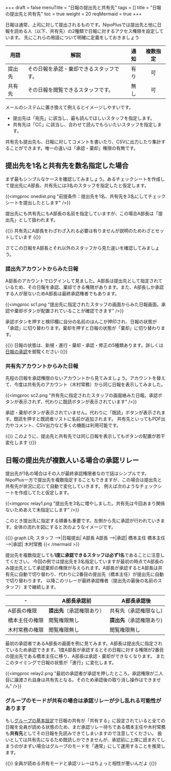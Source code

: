 +++
draft = false
menuTitle = "日報の提出先と共有先"
tags = []
title = "日報の提出先と共有先"
toc = true
weight = 20
reqMermaid = true
+++

日報は通常、上司に対して提出されるものです。NipoPlusでは提出先と他に日報を読める人（以下、共有先）の2種類で日報に対するアクセス権限を設定しています。
先にこれらの用語について明確に定義をしておきましょう

|用語|解説|通知|複数指定|
|---|---|:---:|:---:|
|提出先|その日報を承認・棄却できるスタッフです。|有り|可|
|共有先|その日報を閲覧できるスタッフです。|無し|可|

メールのシステムに置き換えて例えるとイメージしやすいです。

- 提出先は「宛先」に該当し、最も読んでほしいスタッフを指定します。
- 共有先は「CC」に該当し、合わせて読んでもらいたいスタッフを指定します。

共有先も提出先も、日報に対してコメントを書いたり、CSVに出力したり集計することができます。唯一の違いは「承認・棄却」権限の有無です。

## 提出先を1名と共有先を数名指定した場合

まず最もシンプルなケースを確認してみましょう。あるチェックシートを作成して提出先にA部長、共有先には3名のスタッフを指定したと仮定します。

{{<imgproc onedist.png "前提条件：提出先を1名、共有先を3名にしてチェックシートを提出したとします" />}}

提出先にも共有先にもA部長の名前を指定していますが、この場合A部長は「提出先」として扱われます。

{{<alice pos="right" icon="default">}}
共有先にA部長をわざわざ入れる必要は有りませんが説明のためわざとセットしています
{{</alice>}}

さてこの日報をA部長とそれ以外のスタッフから見た違いを確認してみましょう。

### 提出先アカウントからみた日報

A部長のアカウントでログインして見ました。A部長は提出先として指定されているため、その日報を承認、棄却できる権限があります。また、A部長しか承認する人が居ないためA部長は最終承認権者でもあります。

{{<imgproc sc1.png "提出先に指定されたスタッフの画面からみた日報画面。承認や棄却ボタンが配置されていることが確認できます" />}}

承認ボタンを押すと検印欄に自分の名前のはんこが押印され、日報の状態が「承認」に切り替わります。棄却を押すと日報の状態が「棄却」に切り替わります。

{{<alice pos="right" icon="default">}}
日報の状態は、新規・進行・棄却・承認・修正の5種類あります。詳しくは[日報の承認](/report/read/state/)を御覧ください
{{</alice>}}

### 共有先アカウントからみた日報

先程の日報を承認権限のないアカウントから見てみましょう。アカウントを替えて、今度は共有先のアカウント（木村常務）から同じ日報を表示してみました。

{{<imgproc sc2.png "共有先に指定されたスタッフの画面絡みた日報。承認ボタンが表示されず、代わりに既読ボタンが表示されています" />}}

承認・棄却ボタンが表示されていません。代わりに「既読」ボタンが表示されます。既読を押すと既読者リストに名前が追加されます。
共有先といってもPDF出力やコメント、CSV出力など多くの機能は利用可能です。

{{<alice pos="right" icon="default">}}
このように、提出先と共有先では同じ日報を表示してもボタンの配置が若干変化します
{{</alice>}}

## 日報の提出先が複数人いる場合の承認リレー

提出先が1名の場合はその人が最終承認権限者なので話はシンプルです。NipoPlus一方で提出先を複数指定することもできますが、この場合は提出先と共有先が状況に応じて自動で変化していきます。
例えば次のようなチェックシートを作成してたと仮定します。

{{<imgproc relay1.png "提出先を3名に増やしました。共有先は今回あまり関係ないためあえて未指定にします" />}}

このとき提出先に指定する順番も重要です。左側から先に承認が行われていきます。全体の流れを図にすると次のようなイメージです。

<div style="overflow-x:auto">
{{<mermaid align="center">}}
graph LR;
  スタッフ -->|日報提出| A部長
  A部長 -->|承認| 橋本主任
  橋本主任 -->|承認| 木村常務
{{< /mermaid >}}
</div>

提出先を複数指定しても**1度に承認できるスタッフは必ず1名**であることに注意してください。
今回の例では提出先を3名指定していますが最初の時点でA部長のみ提出先として承認棄却の権限が与えられます。A部長が承認するとA部長は共有先に自動で切り替わり、代わりに2番目の提出先（橋本主任）が提出先に自動で切り替わります。
以降このリレーが最終承認権者（提出先の最後の名前のスタッフ）まで継続します。

|-|A部長承認前|A部長承認後|
|---|---|---|
|A部長の権限|**提出先**（承認権限あり）|共有先（承認権限なし)|
|橋本主任の権限|閲覧権限無し|**提出先**（承認権限あり)|
|木村常務の権限|閲覧権限無し|閲覧権限無し|

最初の承認者であるA部長の画面を例に見てみます。A部長は提出先に指定されているため承認できます。1度A部長が承認するとその日報に対する権限が2番目の提出先である橋本主任に移り、A部長は承認・棄却ができなくなります。
またこのタイミングで日報の状態が「進行」に変化します。

{{<imgproc relay2.png "最初の承認者が承認を押したところ。承認権限が二人目に譲渡され自身は共有先となる。そのため承認後の取り消し操作はできません" />}}

### グループのモードが共有の場合は承認リレーが少し乱れる可能性があります

もし[グループの基本設定](/org/groupsetting/make/)で日報の共有が「共有する」に設定されていると全ての日報を全員が読める状態のため、まだ承認リレー待ちである橋本主任や木村常務も**共有先**としてその日報を先読みできてしまいますので注意してください。
扱いとしては共有先になるため既読しかできませんが、承認前に上席に読まれてしまうのがまずい場合はグループのモードを「通常」にして運用することを推奨します。

{{<alice pos="right" icon="default">}}
全員が読める共有モードと承認リレーはちょっと相性が悪いんだよ
{{</alice>}}
